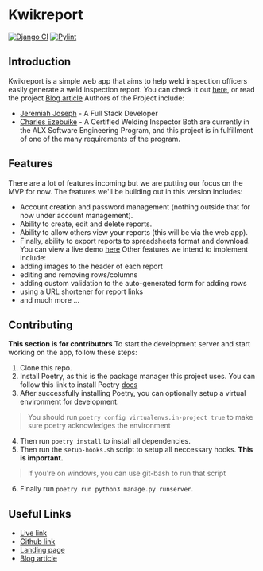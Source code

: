 # Kwikreport
[![Django CI](https://github.com/jerrywonderr/kwikreport/actions/workflows/django.yml/badge.svg)](https://github.com/jerrywonderr/kwikreport/actions/workflows/django.yml)
[![Pylint](https://github.com/jerrywonderr/kwikreport/actions/workflows/pylint.yml/badge.svg)](https://github.com/jerrywonderr/kwikreport/actions/workflows/pylint.yml)
## Introduction
Kwikreport is a simple web app that aims to help weld inspection officers easily
generate a weld inspection report. You can check it out [here](https://kwikreport.vercel.app/), or read the project [Blog article](https://solvit.hashnode.dev/kwikreport-a-report-generation-helper-for-weld-inspection-officers)
Authors of the Project include:
- [Jeremiah Joseph](https://linkedin.com/in/devwonder) - A Full Stack Developer
- [Charles Ezebuike](https://www.linkedin.com/in/charles-ezebuike-98960667/) - A Certified Welding Inspector
Both are currently in the ALX Software Engineering Program, and this project is in fulfillment of one of the many requirements of the program.
## Features
There are a lot of features incoming but we are putting our focus on the MVP for
now. The features we'll be building out in this version includes:
- Account creation and password management (nothing outside that for now under
account management).
- Ability to create, edit and delete reports.
- Ability to allow others view your reports (this will be via the web app).
- Finally, ability to export reports to spreadsheets format and download.
You can view a live demo [here](https://youtu.be/5WjDy7pYqd4)
Other features we intend to implement include:
- adding images to the header of each report
- editing and removing rows/columns
- adding custom validation to the auto-generated form for adding rows
- using a URL shortener for report links
- and much more ...
## Contributing
__**This section is for contributors**__
To start the development server and start working on the app, follow these steps:
1. Clone this repo.
2. Install Poetry, as this is the package manager this project uses.
You can follow this link to install Poetry [docs](https://python-poetry.org/docs/)
3. After successfully installing Poetry, you can optionally setup a virtual environment for development.
> You should run `poetry config virtualenvs.in-project true` to make sure poetry acknowledges the environment
4. Then run `poetry install` to install all dependencies.
5. Then run the `setup-hooks.sh` script to setup all neccessary hooks. **This is important.**
> If you're on windows, you can use git-bash to run that script
6. Finally run `poetry run python3 manage.py runserver`.
## Useful Links
- [Live link](https://kwikreport.vercel.app/)
- [Github link](https://github.com/jerrywonderr/kwikreport)
- [Landing page](https://jerrywonderr.github.io/kwikreport/)
- [Blog article](https://solvit.hashnode.dev/kwikreport-a-report-generation-helper-for-weld-inspection-officers)
